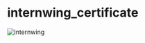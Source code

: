 # internwing_certificate
![internwing](https://github.com/arindolghosh44/internwing_certificate/assets/144908811/14549bdb-31df-4aad-9dcd-a431368b7860)
